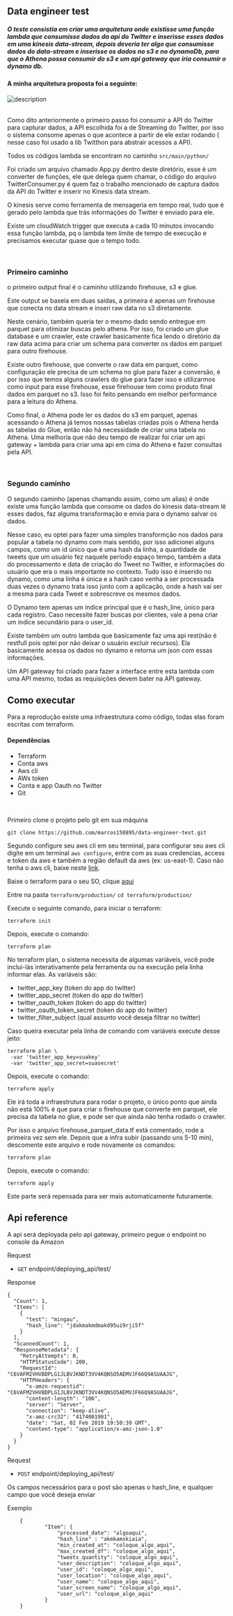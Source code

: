 ## Data engineer test

##### O teste consistia em criar uma arquitetura onde existisse uma função lambda que consumisse dados da api do Twitter e inserisse esses dados em uma kinesis data-stream, depois deveria ter algo que consumisse dados do data-stream e inserisse os dados no s3 e no dynamoDb, para que o Athena possa consumir do s3 e um api gateway que iria consumir o dynamo db.


#### A minha arquitetura proposta foi a seguinte:


 ![description](architecture.png)

<br>
 Como dito anteriormente o primeiro passo foi consumir a API do Twitter para capturar dados, a API escolhida foi a de Streaming do Twitter, por isso o sistema consome apenas o que acontece a partir de ele estar rodando ( nesse caso foi usado a lib Twitthon para abstrair acessos a API).

 Todos os códigos lambda se encontram no caminho ```src/main/python/```

 Foi criado um arquivo chamado App.py dentro deste diretório, esse é um converter de funções, ele que delega quem chamar, o código do arquivo TwitterConsumer.py é quem faz o trabalho mencionado de captura dados da API do Twitter e inserir no Kinesis data stream.

 O kinesis serve como ferramenta de mensageria em tempo real, tudo que é gerado pelo lambda que trás informações do Twitter é enviado para ele.

 Existe um cloudWatch trigger que executa a cada 10 minutos invocando essa função lambda, pq o lambda tem limite de tempo de execução e precisamos executar quase que o tempo todo.

<br>

### Primeiro caminho

o primeiro output final é o caminho utilizando firehouse, s3 e glue.

 Este output se baseia em duas saídas, a primeira é apenas um firehouse que conecta no data stream e inseri raw data no s3 diretamente.

 Neste cenário, também queria ter o mesmo dado sendo entregue em parquet para otimizar buscas pelo athena. Por isso, foi criado um glue database e um crawler, este crawler basicamente fica lendo o diretório da raw data acima para criar um schema para converter os dados em parquet para outro firehouse.

 Existe outro firehouse, que converte o raw data em parquet, como configuração ele precisa de um schema no glue para fazer a conversão, é por isso que temos alguns crawlers do glue para fazer isso e utilizarmos como input para esse firehouse, esse firehouse tem como produto final dados em parquet no s3. Isso foi feito pensando em melhor performance para a leitura do Athena.

 Como final, o Athena pode ler os dados do s3 em parquet, apenas acessando o Athena já temos nossas tabelas criadas pois o Athena herda as tabelas do Glue, então não há necessidade de criar uma tabela no Athena. Uma melhoria que não deu tempo de realizar foi criar um api gateway + lambda para criar uma api em cima do Athena e fazer consultas pela API.

<br>

### Segundo caminho
O segundo caminho (apenas chamando assim, como um alias) é onde existe uma função lambda que consome os dados do kinesis data-stream lê esses dados, faz alguma transformação e envia para o dynamo salvar os dados.

Nesse caso, eu optei para fazer uma simples transformção nos dados para popular a tabela no dynamo com mais sentido, por isso adicionei alguns campos, como um id único que é uma hash da linha, a quantidade de tweets que um usuário fez naquele período espaço tempo, também a data do processamento e data de criação do Tweet no Twitter, e informações do usuário que era o mais importante no contexto. Tudo isso é inserido no dynamo, como uma linha é única e a hash caso venha a ser processada duas vezes o dynamo trata isso junto com a aplicação, onde a hash vai ser a mesma para cada Tweet e sobrescreve os mesmos dados.

O Dynamo tem apenas um indice principal que é o hash_line, único para cada registro. Caso necessite fazer buscas por clientes, vale a pena criar um indíce secundário para o user_id.

Existe também um outro lambda que basicamente faz uma api rest(não é restfull pois optei por não deixar o usuário excluir recursos). Ela basicamente acessa os dados no dynamo e retorna um json com essas informações.

Um API gateway foi criado para fazer a interface entre esta lambda com uma API mesmo, todas as requisições devem bater na API gateway.
<br>
## Como executar

Para a reprodução existe uma infraestrutura como código, todas elas foram escritas com terraform.
<br>
#### Dependências
- Terraform
- Conta aws
- Aws cli
- AWs token
- Conta e app Oauth no Twitter
- Git
<br>

Primeiro clone o projeto pelo git em sua máquina

```git clone https://github.com/marcos150895/data-engineer-test.git ```

Segundo configure seu aws cli em seu terminal, para configurar seu aws cli digite em um terminal ```aws configure```, entre com as suas credencias, access e token da aws e também a região default da aws (ex: us-east-1). Caso não tenha o aws cli, baixe neste [link](https://aws.amazon.com/pt/cli/).

Baixe o terraform para o seu SO, clique [aqui](https://www.terraform.io/downloads.html) 

Entre na pasta ```terraform/production/```
```cd terraform/production/```

Execute o seguinte comando, para iniciar o terraform:

```terraform init```

Depois, execute o comando:

```terraform plan```

No terraform plan, o sistema necessita de algumas variáveis, você pode inclui-lás interativamente pela ferramenta ou na execução pela linha informar elas. As variáveis são:

- twitter_app_key (token do app do twitter)
- twitter_app_secret (token do app do twitter)
- twitter_oauth_token (token do app do twitter)
- twitter_oauth_token_secret (token do app do twitter)
- twitter_filter_subject (qual assunto você deseja filtrar no twitter)

Caso queira executar pela linha de comando com variáveis execute desse jeito:

```
terraform plan \
 -var 'twitter_app_key=suakey'
 -var 'twitter_app_secret=suasecret'
```

Depois, execute o comando:

```terraform apply```

Ele irá toda a infraestrutura para rodar o projeto, o único ponto que ainda não está 100% é que para criar o firehouse que converte em parquet, ele precisa da tabela no glue, e pode ser que ainda não tenha rodado o crawler.

Por isso o arquivo firehouse_parquet_data.tf está comentado, rode a primeira vez sem ele. Depois que a infra subir (passando uns 5-10 min), descomente este arquivo e rode novamente os comandos:

```terraform plan```

Depois, execute o comando:

```terraform apply```

Este parte será repensada para ser mais automaticamente futuramente.

## Api reference

A api será deployada pelo api gateway, primeiro pegue o endpoint no console da Amazon

Request
- ```GET```  endpoint/deploying_api/test/

Response

```
{
  "Count": 1,
  "Items": [
    {
      "test": "mingau",
      "hash_line": "jdakmakmdmakd95ui9rji5f"
    }
  ],
  "ScannedCount": 1,
  "ResponseMetadata": {
    "RetryAttempts": 0,
    "HTTPStatusCode": 200,
    "RequestId": "C6VAFM2VHVBDPLG1JLBVJKNDT3VV4KQNSO5AEMVJF66Q9ASUAAJG",
    "HTTPHeaders": {
      "x-amzn-requestid": "C6VAFM2VHVBDPLG1JLBVJKNDT3VV4KQNSO5AEMVJF66Q9ASUAAJG",
      "content-length": "106",
      "server": "Server",
      "connection": "keep-alive",
      "x-amz-crc32": "4174001901",
      "date": "Sat, 02 Feb 2019 19:50:39 GMT",
      "content-type": "application/x-amz-json-1.0"
    }
  }
}
```

Request

- ```POST``` endpoint/deploying_api/test/

Os campos necessários para o post são apenas o hash_line, e qualquer campo que você deseja enviar

Exemplo 

```
    {
            "Item": {
                "processed_date": "algoaqui",
                "hash_line" : "akmkamskiaia",
                "min_created_at": "coloque_algo_aqui", 
                "max_created_df": "coloque_algo_aqui", 
                "tweets_quantity": "coloque_algo_aqui",
                "user_description": "coloque_algo_aqui",
                "user_id": "coloque_algo_aqui",
                "user_location": "coloque_algo_aqui",
                "user_name": "coloque_algo_aqui",
                "user_screen_name": "coloque_algo_aqui",
                "user_url": "coloque_algo_aqui"
            }
    }
```
